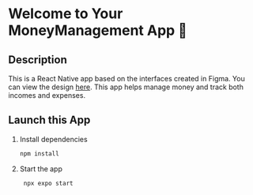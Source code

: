 # Welcome to Your MoneyManagement App 👋

## Description 
This is a React Native app based on the interfaces created in Figma. You can view the design [here](https://www.figma.com/design/bnQIGthKn5RF2B5brxRyZ7/MoneyManagamnetAPP-(Community)?node-id=7-712&node-type=FRAME&t=vRjF7bpuGlQNmg78-0). 
This app helps manage money and track both incomes and expenses.


## Launch this App

1. Install dependencies

   ```bash
   npm install
   ```

2. Start the app

   ```bash
    npx expo start
   ```

